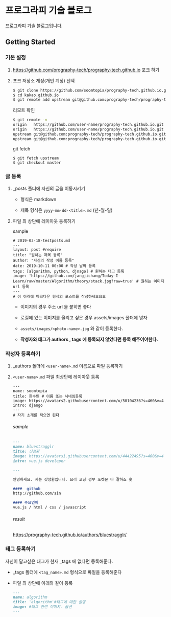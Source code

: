 # 프로그라피 기술 블로그

프로그라피 기술 블로그입니다. 

## Getting Started

### 기본 설정 


1. https://github.com/prography-tech/prography-tech.github.io 포크 하기

2. 포크 저장소 계정(개인 계정) 선택

   ```bash
   $ git clone https://github.com/soomtopia/prography-tech.github.io.git
   $ cd kakao.github.io
   $ git remote add upstream git@github.com:prography-tech/prography-tech.github.io.git # 원격 저장소 등록
   ```

   리모트 확인

   ```bash
   $ git remote -v
   origin	https://github.com/user-name/prography-tech.github.io.git (fetch)
   origin	https://github.com/user-name/prography-tech.github.io.git (push)
   upstream	git@github.com:prography-tech/prography-tech.github.io.git (fetch)
   upstream	git@github.com:prography-tech/prography-tech.github.io.git(push)
   ```

   git fetch

   ```
   $ git fetch upstream
   $ git checkout master
   ```



### 글 등록

1. _posts 폴더에 자신의 글을 이동시키기 

    - 형식은 markdown 

    - 제목 형식은  `yyyy-mm-dd-<title>.md`  (년-월-일)

2. 파일 최 상단에 레이아웃 등록하기

    sample

    ```
    # 2019-03-18-testposts.md
    ---
    layout: post #require
    title: "원하는 제목 등록"
    author: "자신의 작성 이름 등록"
    date: 2019-10-11 00:00 # 작성 날짜 등록 
    tags: [algorithm, python, djnago] # 원하는 태그 등록 
    image: 'https://github.com/jangjichang/Today-I-Learn/raw/master/Algorithm/theory/stack.jpg?raw=true' # 원하는 이미지 url 등록 
    ---
    # 이 아래에 마크다운 형식의 포스트를 작성하세요요요
    ```


    - 이미지의 경우 주소 url 을 붙히면 좋다
    - 로컬에 있는 이미지를 올리고 싶은 경우 assets/images 폴더에 넣자
    -  `assets/images/<photo-name>.jpg` 와 같이 등록한다. 

    - __작성자와 태그가 authors , tags 에 등록되지 않았다면 등록 해주어야한다.__



### 작성자 등록하기

1. _authors 폴더에 `<user-name>.md` 이름으로 파일 등록하기

2. `<user-name>.md` 파일 최상단에 레이아웃 등록

   ```
   ---
   name: soomtopia
   title: 한수민 # 이름 또는 닉네임등록 
   image: https://avatars2.githubusercontent.com/u/50104236?s=460&v=4
   intro: django
   ---
   # 자기 소개를 적으면 된다 
   ```

   ###### sample

   ```markdown
   ---
   name: bluestragglr
   title: 신성환
   image: https://avatars1.githubusercontent.com/u/44422495?s=400&v=4
   intro: vue.js developer
   
   ---
   
   안녕하세요. 저는 갓성환입니다. 요리 코딩 겅부 포켓몬 다 잘하죠 훗 
   
   ####  github
   http://github.com/sin
   
   #### 주요언어 
   vue.js / html / css / javascript
   ```

   ###### result

   <https://prography-tech.github.io/authors/bluestragglr/>



### 태그 등록하기 

자신이 달고싶은 태그가 현재 _tags 에 없다면 등록해준다. 

- _tags 폴더에 `<tag_name>.md` 형식으로 파일을 등록해준다

- 파일 최 상단에 아래와 같이 등록

  ```markdown
  ---
  name: algorithm
  title: 'algorithm'#태그에 대한 설명
  image: #태그 관련 이미지. 옵션
  ---
  ```

